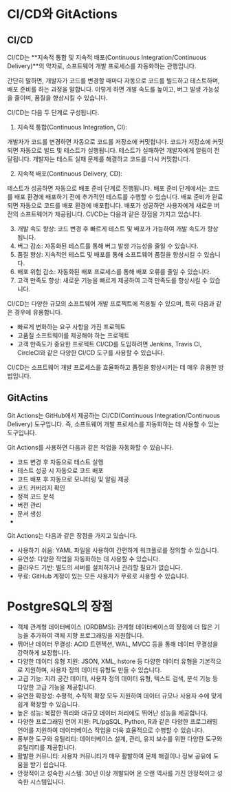 # CI/CD와 GitActions
## CI/CD
CI/CD는 **지속적 통합 및 지속적 배포(Continuous Integration/Continuous Delivery)**의 약자로, 소프트웨어 개발 프로세스를 자동화하는 관행입니다.

간단히 말하면, 개발자가 코드를 변경할 때마다 자동으로 코드를 빌드하고 테스트하며, 배포 준비를 하는 과정을 말합니다. 이렇게 하면 개발 속도를 높이고, 버그 발생 가능성을 줄이며, 품질을 향상시킬 수 있습니다.

CI/CD는 다음 두 단계로 구성됩니다.

1. 지속적 통합(Continuous Integration, CI):

개발자가 코드를 변경하면 자동으로 코드를 저장소에 커밋합니다.
코드가 저장소에 커밋되면 자동으로 빌드 및 테스트가 실행됩니다.
테스트가 실패하면 개발자에게 알림이 전달됩니다.
개발자는 테스트 실패 문제를 해결하고 코드를 다시 커밋합니다.  

2. 지속적 배포(Continuous Delivery, CD):

테스트가 성공하면 자동으로 배포 준비 단계로 진행됩니다.
배포 준비 단계에서는 코드를 배포 환경에 배포하기 전에 추가적인 테스트를 수행할 수 있습니다.
배포 준비가 완료되면 자동으로 코드를 배포 환경에 배포합니다.
배포가 성공하면 사용자에게 새로운 버전의 소프트웨어가 제공됩니다.
CI/CD는 다음과 같은 장점을 가지고 있습니다.

3. 개발 속도 향상: 코드 변경 후 빠르게 테스트 및 배포가 가능하여 개발 속도가 향상됩니다.
4. 버그 감소: 자동화된 테스트를 통해 버그 발생 가능성을 줄일 수 있습니다.
5. 품질 향상: 지속적인 테스트 및 배포를 통해 소프트웨어 품질을 향상시킬 수 있습니다.
6. 배포 위험 감소: 자동화된 배포 프로세스를 통해 배포 오류를 줄일 수 있습니다.
7. 고객 만족도 향상: 새로운 기능을 빠르게 제공하여 고객 만족도를 향상시킬 수 있습니다.

CI/CD는 다양한 규모의 소프트웨어 개발 프로젝트에 적용될 수 있으며, 특히 다음과 같은 경우에 유용합니다.

- 빠르게 변화하는 요구 사항을 가진 프로젝트
- 고품질 소프트웨어를 제공해야 하는 프로젝트
- 고객 만족도가 중요한 프로젝트
CI/CD를 도입하려면 Jenkins, Travis CI, CircleCI와 같은 다양한 CI/CD 도구를 사용할 수 있습니다.

CI/CD는 소프트웨어 개발 프로세스를 효율화하고 품질을 향상시키는 데 매우 유용한 방법입니다.

## GitActins
Git Actions는 GitHub에서 제공하는 CI/CD(Continuous Integration/Continuous Delivery) 도구입니다. 즉, 소프트웨어 개발 프로세스를 자동화하는 데 사용할 수 있는 도구입니다.

Git Actions를 사용하면 다음과 같은 작업을 자동화할 수 있습니다.

- 코드 변경 후 자동으로 테스트 실행
- 테스트 성공 시 자동으로 코드 배포
- 코드 배포 후 자동으로 모니터링 및 알림 제공
- 코드 커버리지 확인
- 정적 코드 분석
- 버전 관리
- 문서 생성
-
Git Actions는 다음과 같은 장점을 가지고 있습니다.

- 사용하기 쉬움: YAML 파일을 사용하여 간편하게 워크플로를 정의할 수 있습니다.
- 유연성: 다양한 작업을 자동화하는 데 사용할 수 있습니다.
- 클라우드 기반: 별도의 서버를 설치하거나 관리할 필요가 없습니다.
- 무료: GitHub 계정이 있는 모든 사용자가 무료로 사용할 수 있습니다.

# PostgreSQL의 장점  
- 객체 관계형 데이터베이스 (ORDBMS): 관계형 데이터베이스의 장점에 더 많은 기능을 추가하여 객체 지향 프로그래밍을 지원합니다.  
- 뛰어난 데이터 무결성: ACID 트랜잭션, WAL, MVCC 등을 통해 데이터 무결성을 강력하게 보장합니다.
- 다양한 데이터 유형 지원: JSON, XML, hstore 등 다양한 데이터 유형을 기본적으로 지원하며, 사용자 정의 데이터 유형도 만들 수 있습니다.
- 고급 기능: 지리 공간 데이터, 사용자 정의 데이터 유형, 텍스트 검색, 분석 기능 등 다양한 고급 기능을 제공합니다.
- 유연한 확장성: 수평적, 수직적 확장 모두 지원하여 데이터 규모나 사용자 수에 맞게 쉽게 확장할 수 있습니다.
- 높은 성능: 복잡한 쿼리와 대규모 데이터 처리에도 뛰어난 성능을 제공합니다.
- 다양한 프로그래밍 언어 지원: PL/pgSQL, Python, R과 같은 다양한 프로그래밍 언어를 지원하여 데이터베이스 작업을 더욱 효율적으로 수행할 수 있습니다.
- 풍부한 도구와 유틸리티: 데이터베이스 설계, 관리, 유지 보수를 위한 다양한 도구와 유틸리티를 제공합니다.
- 활발한 커뮤니티: 사용자 커뮤니티가 매우 활발하여 문제 해결이나 정보 공유에 도움을 받기 쉽습니다.
- 안정적이고 성숙한 시스템: 30년 이상 개발되어 온 오랜 역사를 가진 안정적이고 성숙한 시스템입니다.